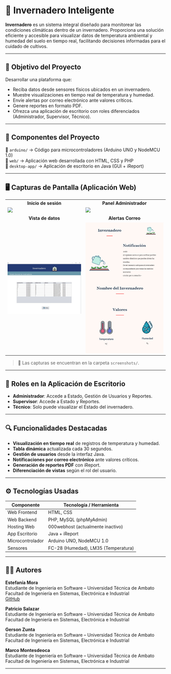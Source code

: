 # 🌱 Invernadero Inteligente

**Invernadero** es un sistema integral diseñado para monitorear las condiciones climáticas dentro de un invernadero. Proporciona una solución eficiente y accesible para visualizar datos de temperatura ambiental y humedad del suelo en tiempo real, facilitando decisiones informadas para el cuidado de cultivos.

---

## 🎯 Objetivo del Proyecto

Desarrollar una plataforma que:

- Reciba datos desde sensores físicos ubicados en un invernadero.
- Muestre visualizaciones en tiempo real de temperatura y humedad.
- Envíe alertas por correo electrónico ante valores críticos.
- Genere reportes en formato PDF.
- Ofrezca una aplicación de escritorio con roles diferenciados (Administrador, Supervisor, Técnico).

---

## 🧠 Componentes del Proyecto

🔹 `arduino/` → Código para microcontroladores (Arduino UNO y NodeMCU 1.0)  
🔹 `web/` → Aplicación web desarrollada con HTML, CSS y PHP  
🔹 `desktop-app/` → Aplicación de escritorio en Java (GUI + iReport)

---

## 🖥 Capturas de Pantalla (Aplicación Web)

<table>
  <tr>
    <td align="center"><b>Inicio de sesión</b></td>
    <td align="center"><b>Panel Administrador</b></td>
  </tr>
  <tr>
    <td><img src="./web/screenshots/login.png" width="300"/></td>
    <td><img src="./web/screenshots/admin.png" width="300"/></td>
  </tr>
  <tr>
    <td align="center"><b>Vista de datos</b></td>
    <td align="center"><b>Alertas Correo</b></td>
  </tr>
  <tr>
    <td><img src="./screenshots/estado.png" width="300"/></td>
    <td><img src="./screenshots/correo.png" width="300"/></td>
  </tr>
</table>

> 📌 Las capturas se encuentran en la carpeta `screenshots/`.

---

## 👥 Roles en la Aplicación de Escritorio

- **Administrador**: Accede a Estado, Gestión de Usuarios y Reportes.
- **Supervisor**: Accede a Estado y Reportes.
- **Técnico**: Solo puede visualizar el Estado del invernadero.

---

## 🔍 Funcionalidades Destacadas

- **Visualización en tiempo real** de registros de temperatura y humedad.
- **Tabla dinámica** actualizada cada 30 segundos.
- **Gestión de usuarios** desde la interfaz Java.
- **Notificaciones por correo electrónico** ante valores críticos.
- **Generación de reportes PDF** con iReport.
- **Diferenciación de vistas** según el rol del usuario.

---

## ⚙️ Tecnologías Usadas

| Componente       | Tecnología / Herramienta            |
|------------------|--------------------------------------|
| Web Frontend     | HTML, CSS                           |
| Web Backend      | PHP, MySQL (phpMyAdmin)             |
| Hosting Web      | 000webhost (actualmente inactivo)   |
| App Escritorio   | Java + iReport                      |
| Microcontrolador | Arduino UNO, NodeMCU 1.0            |
| Sensores         | FC-28 (Humedad), LM35 (Temperatura) |

---



## 🧑‍💻 Autores

**Estefanía Mora**  
Estudiante de Ingeniería en Software – Universidad Técnica de Ambato  
Facultad de Ingeniería en Sistemas, Electrónica e Industrial  
[GitHub](https://github.com/yachitzu)

**Patricio Salazar**  
Estudiante de Ingeniería en Software – Universidad Técnica de Ambato  
Facultad de Ingeniería en Sistemas, Electrónica e Industrial  


**Gerson Zunta**  
Estudiante de Ingeniería en Software – Universidad Técnica de Ambato  
Facultad de Ingeniería en Sistemas, Electrónica e Industrial  


**Marco Montesdeoca**  
Estudiante de Ingeniería en Software – Universidad Técnica de Ambato  
Facultad de Ingeniería en Sistemas, Electrónica e Industrial  


---


